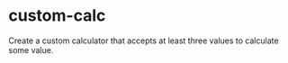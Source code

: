 # custom-calc
 Create a custom calculator that accepts at least three values to calculate some value.
